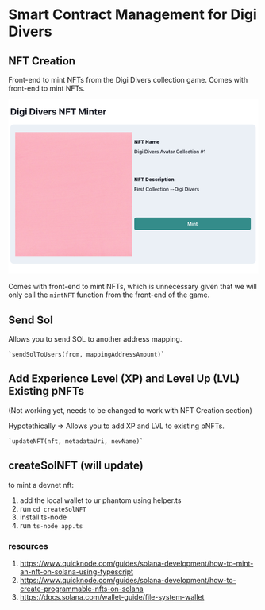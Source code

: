 # Smart Contract Management for Digi Divers

## NFT Creation

Front-end to mint NFTs from the Digi Divers collection game.
Comes with front-end to mint NFTs.

![How website looks](https://github.com/DigiDivers/DigiDiversSmartContracts/blob/main/Screenshot%202023-02-19%20at%2020.07.49.png)

Comes with front-end to mint NFTs, which is unnecessary given that we will only call the `mintNFT` function
from the front-end of the game.

## Send Sol

Allows you to send SOL to another address mapping.

    `sendSolToUsers(from, mappingAddressAmount)`

## Add Experience Level (XP) and Level Up (LVL) Existing pNFTs

(Not working yet, needs to be changed to work with NFT Creation section)

Hypotethically => Allows you to add XP and LVL to existing pNFTs.

    `updateNFT(nft, metadataUri, newName)`

## createSolNFT (will update)

to mint a devnet nft:

1. add the local wallet to ur phantom using helper.ts
2. run `cd createSolNFT`
3. install ts-node
4. run `ts-node app.ts`

### resources

1. https://www.quicknode.com/guides/solana-development/how-to-mint-an-nft-on-solana-using-typescript
2. https://www.quicknode.com/guides/solana-development/how-to-create-programmable-nfts-on-solana
3. https://docs.solana.com/wallet-guide/file-system-wallet
